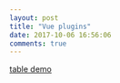 ```yaml
---
layout: post
title: "Vue plugins"
date: 2017-10-06 16:56:06 
comments: true
---
```

[table demo](https://codepen.io/whitelynx/pen/JGJEoP)